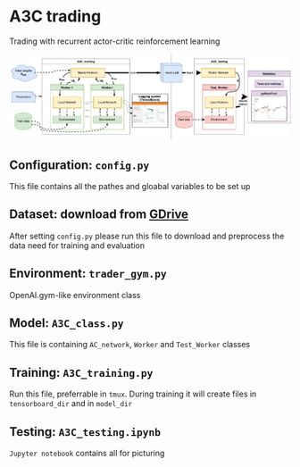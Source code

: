 # A3C trading
Trading with recurrent actor-critic reinforcement learning

![Full_UML](supply_materials/Full_UML.png)

## Configuration: `config.py`
This file contains all the pathes and gloabal variables to be set up

## Dataset: download from [GDrive](https://drive.google.com/drive/folders/0B0ozwxwZOzYLM0F0V3ljRTFfd0U?usp=sharing)
After setting `config.py` please run this file to download and preprocess the data need for training and evaluation

## Environment: `trader_gym.py`
OpenAI.gym-like environment class

## Model: `A3C_class.py`
This file is containing `AC_network`, `Worker` and `Test_Worker` classes

## Training: `A3C_training.py`
Run this file, preferrable in `tmux`. During training it will create files in `tensorboard_dir` and in `model_dir`

## Testing: `A3C_testing.ipynb`
`Jupyter notebook` contains all for picturing
